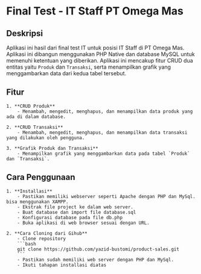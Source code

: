 # Final Test - IT Staff PT Omega Mas

## Deskripsi
Aplikasi ini hasil dari final test IT untuk posisi IT Staff di PT Omega Mas. Aplikasi ini dibangun menggunakan PHP Native dan database MySQL untuk memenuhi ketentuan yang diberikan. Aplikasi ini mencakup fitur CRUD dua entitas yaitu `Produk` dan `Transaksi`, serta menampilkan grafik yang menggambarkan data dari kedua tabel tersebut.

## Fitur
    1. **CRUD Produk**
        - Menambah, mengedit, menghapus, dan menampilkan data produk yang ada di dalam database.
    
    2. **CRUD Transaksi**
        - Menambah, mengedit, menghapus, dan menampilkan data transaksi yang dilakukan oleh pengguna.

    3. **Grafik Produk dan Transaksi**
        - Menampilkan grafik yang menggambarkan data pada tabel `Produk` dan `Transaksi`.


## Cara Penggunaan
    1. **Installasi**
        - Pastikan memiliki webserver seperti Apache dengan PHP dan MySql. bisa menggunakan XAMPP.
        - Ekstrak file project ke dalam web server.
        - Buat database dan import file database.sql
        - Konfigurasi database pada file db.php
        - Buka aplikasi di web browser sesuai dengan URL.

    2. **Cara Cloning dari Gihub**
        - Clone repository
        ```bash
        git clone https://github.com/yazid-bustomi/product-sales.git
        ```
        - Pastikan sudah memiliki web server dengan PHP dan MySql.
        - Ikuti tahapan installasi diatas

